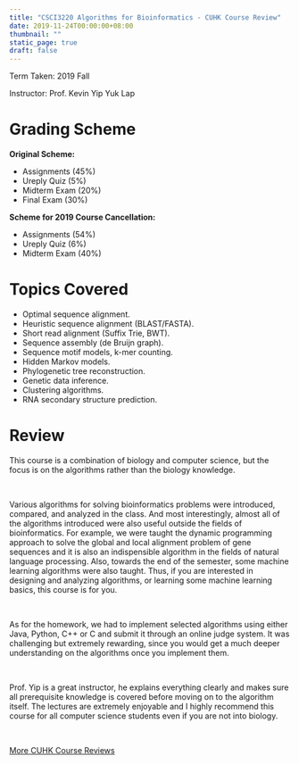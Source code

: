 ```yaml
---
title: "CSCI3220 Algorithms for Bioinformatics - CUHK Course Review"
date: 2019-11-24T00:00:00+08:00
thumbnail: ""
static_page: true
draft: false
---
```


Term Taken: 2019 Fall

Instructor: Prof. Kevin Yip Yuk Lap

# Grading Scheme
**Original Scheme:**

* Assignments (45%)
* Ureply Quiz (5%)
* Midterm Exam (20%)
* Final Exam (30%)

**Scheme for 2019 Course Cancellation:**

* Assignments (54%)
* Ureply Quiz (6%)
* Midterm Exam (40%)

# Topics Covered
* Optimal sequence alignment.
* Heuristic sequence alignment (BLAST/FASTA).
* Short read alignment (Suffix Trie, BWT).
* Sequence assembly (de Bruijn graph).
* Sequence motif models, k-mer counting.
* Hidden Markov models.
* Phylogenetic tree reconstruction.
* Genetic data inference.
* Clustering algorithms.
* RNA secondary structure prediction.

# Review
This course is a combination of biology and computer science, but the focus is on the algorithms rather than the biology knowledge.

<br />

Various algorithms for solving bioinformatics problems were introduced, compared, and analyzed in the class. And most interestingly, almost all of the algorithms introduced were also useful outside the fields of bioinformatics. For example, we were taught the dynamic programming approach to solve the global and local alignment problem of gene sequences and it is also an indispensible algorithm in the fields of natural language processing. Also, towards the end of the semester, some machine learning algorithms were also taught. Thus, if you are interested in designing and analyzing algorithms, or learning some machine learning basics, this course is for you.

<br />

As for the homework, we had to implement selected algorithms using either Java, Python, C++ or C and submit it through an online judge system. It was challenging but extremely rewarding, since you would get a much deeper understanding on the algorithms once you implement them.

<br />

Prof. Yip is a great instructor, he explains everything clearly and makes sure all prerequisite knowledge is covered before moving on to the algorithm itself. The lectures are extremely enjoyable and I highly recommend this course for all computer science students even if you are not into biology.

<br />

[More CUHK Course Reviews](/course-review)